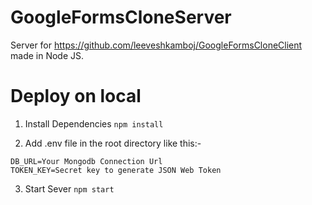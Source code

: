# GoogleFormsCloneServer

Server for https://github.com/leeveshkamboj/GoogleFormsCloneClient made in Node JS.

# Deploy on local

1. Install Dependencies
`npm install`

2. Add .env file in the root directory like this:-
```
DB_URL=Your Mongodb Connection Url
TOKEN_KEY=Secret key to generate JSON Web Token
```

3. Start Sever
`npm start`
